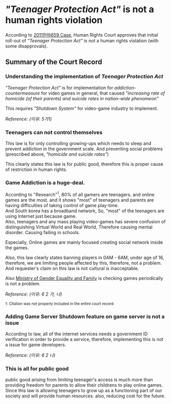 
# *"Teenager Protection Act"* is not a human rights violation
According to [2011헌마659 Case](http://search.ccourt.go.kr/ths/pr/ths_pr0101_P1.do?seq=0&cname=&eventNum=33279&eventNo=2011%ED%97%8C%EB%A7%88659&pubFlag=0&cId=010200&selectFont=), Human Rights Court approves that initial roll-out of *"Teenager Protection Act"* is not a human rights violation (with some disapprovals). 

## Summary of the Court Record
  
### Understanding the implementation of *Teenager Protection Act* 
*"Teenager Protection Act"* is for implementation for *addiction-countermeasure* for video games in general, that caused *"increasing rate of homicide (of their parents) and suicide rates in nation-wide phenomeon"*  

This requires *"Shutdown System"* for video-game industry to implement.  

_Reference: (이유: 5가1)_

### Teenagers can not control themselves
This law is for only controlling growing-ups which needs to sleep and prevent addiction in the government scale. And preventing social problems (prescribed above, *"homicide and suicide rates"*) 
  
This clearly states this law is for public good, therefore this is proper cause of restriction in human rights.

### Game Addiction is a huge-deal.
According to "Research"<sup>1</sup>, 80% of all gamers are teenagers. and online games are the most. and it shows "most" of teenagers and parents are having difficulties of taking control of game play-time.  
And South korea has a broadband network, So, "most" of the teenagers are using Internet just because game.  
Also, teenagers and any mass playing video-games has severe confusion of distinguishing Virtual World and Real World, Therefore causing mental disorder. Causing failing in schools.  

Especially, Online games are mainly focused creating social network inside the games.  

Also, this law clearly states banning players in 0AM - 6AM, under age of 16, therefore, we are limiting people affected by this, therefore, not a problem. And requester's claim on this law is not cultural is inacceptable.  

Also [Ministry of Gender Equality and Family](https://mogef.go.kr) is checking games periodically is not a problem.  

_Reference: (이유: 6 2 가, 나)_

<sup>1: Citation was not properly included in the entire court record</sup>

### Adding Game Server Shutdown feature on game server is not a issue

According to law, all of the internet services needs a government ID verification in order to provide a service, therefore, implementing this is not a issue for game developers.

_Reference: (이유: 6 2 나)_


### This is all for public good
public good arising from limiting teenager's access is much more than providing freedom for parents to allow their childrens to play online games.  
Since this law is allowing teenagers to grow up as a functioning part of our society and will provide human resources. also, reducing cost for the future.

